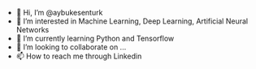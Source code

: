 - 👋 Hi, I’m @aybukesenturk
- 👀 I’m interested in Machine Learning, Deep Learning, Artificial Neural Networks
- 🌱 I’m currently learning Python and Tensorflow
- 💞️ I’m looking to collaborate on ...
- 📫 How to reach me through Linkedin

<!---
aybukesenturk/aybukesenturk is a ✨ special ✨ repository because its `README.md` (this file) appears on your GitHub profile.
You can click the Preview link to take a look at your changes.
--->
